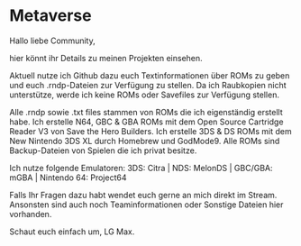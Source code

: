 # Metaverse

Hallo liebe Community,

hier könnt ihr Details zu meinen Projekten einsehen.

Aktuell nutze ich Github dazu euch Textinformationen über ROMs zu geben und euch .rndp-Dateien zur Verfügung zu stellen.
Da ich Raubkopien nicht unterstütze, werde ich keine ROMs oder Savefiles zur Verfügung stellen.

Alle .rndp sowie .txt files stammen von ROMs die ich eigenständig erstellt habe.
Ich erstelle N64, GBC & GBA ROMs mit dem Open Source Cartridge Reader V3 von Save the Hero Builders.
Ich erstelle 3DS & DS ROMs mit dem New Nintendo 3DS XL durch Homebrew und GodMode9.
Alle ROMs sind Backup-Dateien von Spielen die ich privat besitze.

Ich nutze folgende Emulatoren: 3DS: Citra | NDS: MelonDS | GBC/GBA: mGBA | Nintendo 64: Project64

Falls Ihr Fragen dazu habt wendet euch gerne an mich direkt im Stream.
Ansonsten sind auch noch Teaminformationen oder Sonstige Dateien hier vorhanden.

Schaut euch einfach um, LG Max.
